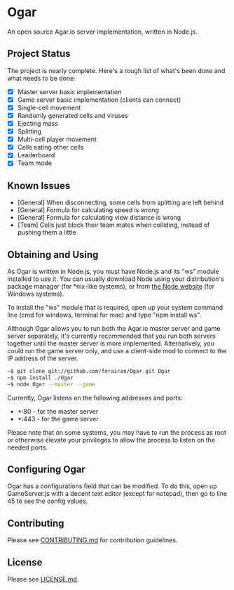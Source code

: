 # Ogar
An open source Agar.io server implementation, written in Node.js.

## Project Status
The project is nearly complete. Here's a rough list of what's been done and what needs to be done:

- [x] Master server basic implementation
- [x] Game server basic implementation (clients can connect)
- [x] Single-cell movement
- [x] Randomly generated cells and viruses
- [x] Ejecting mass
- [x] Splitting
- [x] Multi-cell player movement
- [x] Cells eating other cells
- [x] Leaderboard
- [x] Team mode

## Known Issues
- [General] When disconnecting, some cells from splitting are left behind
- [General] Formula for calculating speed is wrong
- [General] Formula for calculating view distance is wrong
- [Team] Cells just block their team mates when colliding, instead of pushing them a little

## Obtaining and Using
As Ogar is written in Node.js, you must have Node.js and its "ws" module installed to use it. You can usually download Node using your distribution's package manager (for *nix-like systems), or from [the Node website](http://nodejs.org) (for Windows systems).

To install the "ws" module that is required, open up your system command line (cmd for windows, terminal for mac) and type "npm install ws".

Although Ogar allows you to run both the Agar.io master server and game server separately, it's currently recommended that you run both servers together until the master server is more implemented. Alternatively, you could run the game server only, and use a client-side mod to connect to the IP address of the server.

```sh
~$ git clone git://github.com/forairan/Ogar.git Ogar
~$ npm install ./Ogar
~$ node Ogar --master --game
```

Currently, Ogar listens on the following addresses and ports:
* *:80 - for the master server
* *:443 - for the game server

Please note that on some systems, you may have to run the process as root or otherwise elevate your privileges to allow the process to listen on the needed ports.

## Configuring Ogar
Ogar has a configurations field that can be modified. To do this, open up GameServer.js with a decent text editor (except for notepad), then go to line 45 to see the config values.

## Contributing
Please see [CONTRIBUTING.md](https://github.com/forairan/Ogar/blob/master/CONTRIBUTING.md) for contribution guidelines.

## License
Please see [LICENSE.md](https://github.com/forairan/Ogar/blob/master/LICENSE.md).

